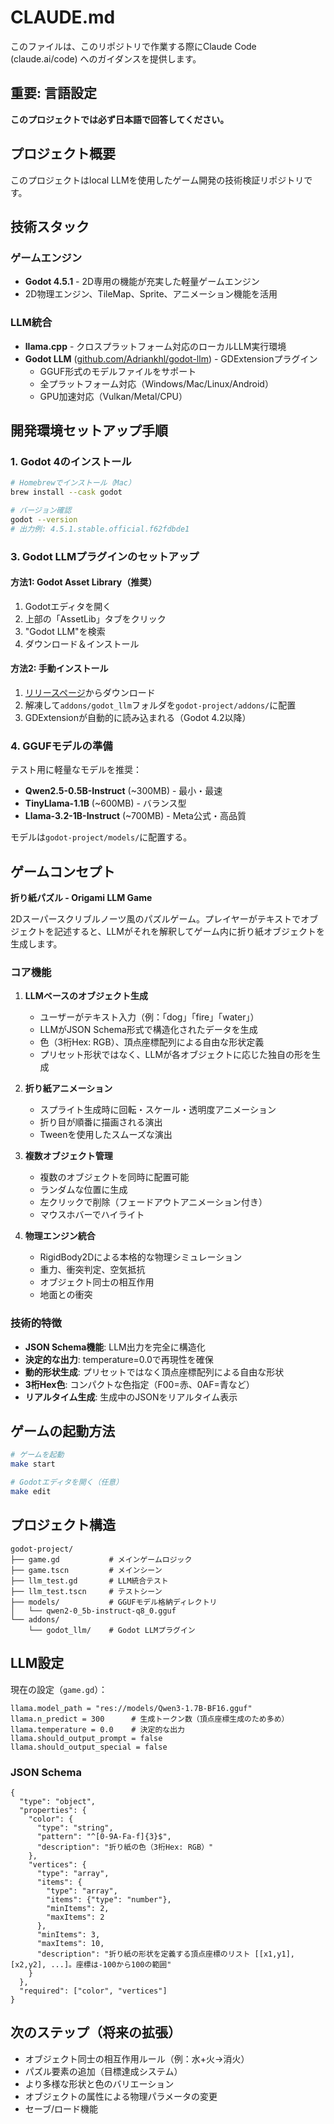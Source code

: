 # CLAUDE.md

このファイルは、このリポジトリで作業する際にClaude Code (claude.ai/code) へのガイダンスを提供します。

## 重要: 言語設定

**このプロジェクトでは必ず日本語で回答してください。**

## プロジェクト概要

このプロジェクトはlocal LLMを使用したゲーム開発の技術検証リポジトリです。

## 技術スタック

### ゲームエンジン
- **Godot 4.5.1** - 2D専用の機能が充実した軽量ゲームエンジン
- 2D物理エンジン、TileMap、Sprite、アニメーション機能を活用

### LLM統合
- **llama.cpp** - クロスプラットフォーム対応のローカルLLM実行環境
- **Godot LLM** ([github.com/Adriankhl/godot-llm](https://github.com/Adriankhl/godot-llm)) - GDExtensionプラグイン
  - GGUF形式のモデルファイルをサポート
  - 全プラットフォーム対応（Windows/Mac/Linux/Android）
  - GPU加速対応（Vulkan/Metal/CPU）

## 開発環境セットアップ手順

### 1. Godot 4のインストール

```bash
# Homebrewでインストール（Mac）
brew install --cask godot

# バージョン確認
godot --version
# 出力例: 4.5.1.stable.official.f62fdbde1
```

### 3. Godot LLMプラグインのセットアップ

#### 方法1: Godot Asset Library（推奨）
1. Godotエディタを開く
2. 上部の「AssetLib」タブをクリック
3. "Godot LLM"を検索
4. ダウンロード＆インストール

#### 方法2: 手動インストール
1. [リリースページ](https://github.com/Adriankhl/godot-llm/releases)からダウンロード
2. 解凍して`addons/godot_llm`フォルダを`godot-project/addons/`に配置
3. GDExtensionが自動的に読み込まれる（Godot 4.2以降）

### 4. GGUFモデルの準備

テスト用に軽量なモデルを推奨：

- **Qwen2.5-0.5B-Instruct** (~300MB) - 最小・最速
- **TinyLlama-1.1B** (~600MB) - バランス型
- **Llama-3.2-1B-Instruct** (~700MB) - Meta公式・高品質

モデルは`godot-project/models/`に配置する。

## ゲームコンセプト

**折り紙パズル - Origami LLM Game**

2Dスーパースクリブルノーツ風のパズルゲーム。プレイヤーがテキストでオブジェクトを記述すると、LLMがそれを解釈してゲーム内に折り紙オブジェクトを生成します。

### コア機能

1. **LLMベースのオブジェクト生成**
   - ユーザーがテキスト入力（例：「dog」「fire」「water」）
   - LLMがJSON Schema形式で構造化されたデータを生成
   - 色（3桁Hex: RGB）、頂点座標配列による自由な形状定義
   - プリセット形状ではなく、LLMが各オブジェクトに応じた独自の形を生成

2. **折り紙アニメーション**
   - スプライト生成時に回転・スケール・透明度アニメーション
   - 折り目が順番に描画される演出
   - Tweenを使用したスムーズな演出

3. **複数オブジェクト管理**
   - 複数のオブジェクトを同時に配置可能
   - ランダムな位置に生成
   - 左クリックで削除（フェードアウトアニメーション付き）
   - マウスホバーでハイライト

4. **物理エンジン統合**
   - RigidBody2Dによる本格的な物理シミュレーション
   - 重力、衝突判定、空気抵抗
   - オブジェクト同士の相互作用
   - 地面との衝突

### 技術的特徴

- **JSON Schema機能**: LLM出力を完全に構造化
- **決定的な出力**: temperature=0.0で再現性を確保
- **動的形状生成**: プリセットではなく頂点座標配列による自由な形状
- **3桁Hex色**: コンパクトな色指定（F00=赤、0AF=青など）
- **リアルタイム生成**: 生成中のJSONをリアルタイム表示

## ゲームの起動方法

```bash
# ゲームを起動
make start

# Godotエディタを開く（任意）
make edit
```

## プロジェクト構造

```
godot-project/
├── game.gd           # メインゲームロジック
├── game.tscn         # メインシーン
├── llm_test.gd       # LLM統合テスト
├── llm_test.tscn     # テストシーン
├── models/           # GGUFモデル格納ディレクトリ
│   └── qwen2-0_5b-instruct-q8_0.gguf
└── addons/
    └── godot_llm/    # Godot LLMプラグイン
```

## LLM設定

現在の設定（`game.gd`）：

```gdscript
llama.model_path = "res://models/Qwen3-1.7B-BF16.gguf"
llama.n_predict = 300      # 生成トークン数（頂点座標生成のため多め）
llama.temperature = 0.0    # 決定的な出力
llama.should_output_prompt = false
llama.should_output_special = false
```

### JSON Schema

```gdscript
{
  "type": "object",
  "properties": {
    "color": {
      "type": "string",
      "pattern": "^[0-9A-Fa-f]{3}$",
      "description": "折り紙の色（3桁Hex: RGB）"
    },
    "vertices": {
      "type": "array",
      "items": {
        "type": "array",
        "items": {"type": "number"},
        "minItems": 2,
        "maxItems": 2
      },
      "minItems": 3,
      "maxItems": 10,
      "description": "折り紙の形状を定義する頂点座標のリスト [[x1,y1], [x2,y2], ...]。座標は-100から100の範囲"
    }
  },
  "required": ["color", "vertices"]
}
```

## 次のステップ（将来の拡張）

- オブジェクト同士の相互作用ルール（例：水+火→消火）
- パズル要素の追加（目標達成システム）
- より多様な形状と色のバリエーション
- オブジェクトの属性による物理パラメータの変更
- セーブ/ロード機能
